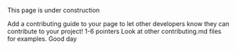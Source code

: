 This page is under construction

Add a contributing guide to your page to let other developers know they can contribute to your project!
1-6 pointers
Look at other contributing.md files for examples. 
Good day
